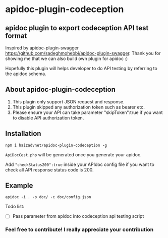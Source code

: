 # apidoc-plugin-codeception
## apidoc plugin to export codeception API test format

Inspired by apidoc-plugin-swagger
https://github.com/sadeghmohebbi/apidoc-plugin-swagger. Thank you for showing me that we can also build own plugin for apidoc :)


Hopefully this plugin will helps developer to do API testing by referring to the apidoc schema.

## About apidoc-plugin-codeception

1. This plugin only support JSON request and response.
2. This plugin skipped any authorization token such as bearer etc.
3. Please ensure your API can take parameter "skipToken":true if you want to disable API authorization token.

## Installation
```
npm i haizadvnet/apidoc-plugin-codeception -g
```

```ApiDocCest.php``` will be generated once you generate your apidoc.


Add ```"checkStatus200":true``` inside your APIdoc config file if you want to check all API response status code is 200.

## Example
```
apidoc -i . -o doc/ -c doc/config.json
```

Todo list:
- [ ] Pass parameter from apidoc into codeception api testing script

### Feel free to contribute! I really appreciate your contribution

